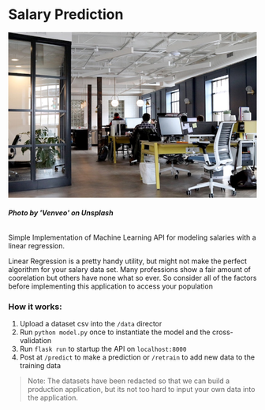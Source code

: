 # Salary Prediction

![office](office.jpg)
###### **Photo by 'Venveo' on Unsplash**

Simple Implementation of Machine Learning API for modeling salaries with a linear regression. 

Linear Regression is a pretty handy utility, but might not make the perfect algorithm for your salary data set. Many professions show a fair amount of coorelation but others have none what so ever. So consider all of the factors before implementing this application to access your population

### How it works:

1. Upload a dataset csv into the `/data` director
2. Run `python model.py` once to instantiate the model and the cross-validation
3. Run `flask run` to startup the API on `localhost:8000`
4. Post at `/predict` to make a prediction or `/retrain` to add new data to the training data

> Note: The datasets have been redacted so that we can build a production application, but its not too hard to input your own data into the application. 